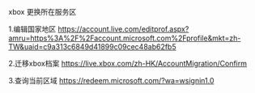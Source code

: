 xbox 更换所在服务区

1.编辑国家地区
https://account.live.com/editprof.aspx?amru=https%3A%2F%2Faccount.microsoft.com%2Fprofile&mkt=zh-TW&uaid=c9a313c6849d41899c09cec48ab62fb5

2.迁移xbox档案
https://live.xbox.com/zh-HK/AccountMigration/Confirm  

3.查询当前区域
https://redeem.microsoft.com/?wa=wsignin1.0

